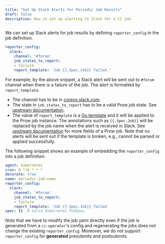 ```yaml
---
title: "Set Up Slack Alerts for Periodic Job Results"
draft: false
description: How to set up alerting to Slack for a CI job.
---
```


We can set up Slack alerts for job results by defining `reporter_config` in the job definition.

```yaml
reporter_config:
  slack:
    channel: '#forum'
    job_states_to_report:
    - failure
    report_template: 'Job {{.Spec.Job}} failed.'
```

For example, by the above snippet, a Slack alert will be sent out to `#forum` channel when there is a failure of the job. The alert is formatted by `report_template`.

* The channel has to be in [coreos.slack.com](https://coreos.slack.com/).
* The state in `job_states_to_report` has to be a valid Prow job state. See [upstream documentation](https://godoc.org/k8s.io/test-infra/prow/apis/prowjobs/v1#ProwJobState).
* The value of `report_template` is a [Go template](https://golang.org/pkg/text/template/) and it will be applied to the Prow job instance. The annotations such as `{{.Spec.Job}}` will be replaced by the job name when the alert is received in Slack. See [upstream documentation](https://godoc.org/k8s.io/test-infra/prow/apis/prowjobs/v1#ProwJob) for more fields of a Prow job. Note that no alerts will be sent out if the template is broken, e.g., cannot be parsed or applied successfully.

The following snippet shows an example of embedding the `reporter_config` into a job definition:

```yaml
agent: kubernetes
cron: 0 */6 * * *
decorate: true
name: periodic-job-name
reporter_config:
  slack:
    channel: '#forum'
    job_states_to_report:
    - failure
    report_template: 'Job {{.Spec.Job}} failed'
spec: {}  # Valid Kubernetes PodSpec.
```

_Note_ that we have to modify the job yaml directly even if the job is generated from a `ci-operator`'s config and regenerating the jobs does not change the existing `reporter_config`. Moreover, we do not support `reporter_config` for **generated** presubmits and postsubmits.
